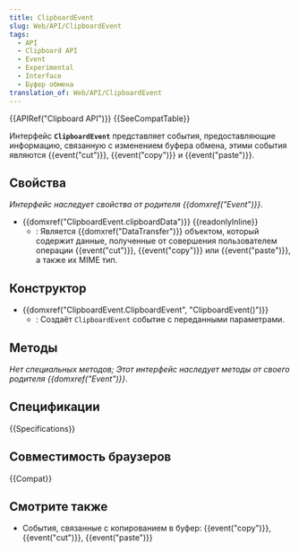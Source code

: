 ```yaml
---
title: ClipboardEvent
slug: Web/API/ClipboardEvent
tags:
  - API
  - Clipboard API
  - Event
  - Experimental
  - Interface
  - Буфер обмена
translation_of: Web/API/ClipboardEvent
---
```


{{APIRef("Clipboard API")}} {{SeeCompatTable}}

Интерфейс **`ClipboardEvent`** представляет события, предоставляющие информацию, связанную с изменением буфера обмена, этими события являются {{event("cut")}}, {{event("copy")}} и {{event("paste")}}.

## Свойства

_Интерфейс наследует свойства от родителя {{domxref("Event")}}_.

- {{domxref("ClipboardEvent.clipboardData")}} {{readonlyInline}}
  - : Является {{domxref("DataTransfer")}} объектом, который содержит данные, полученные от совершения пользователем операции {{event("cut")}}, {{event("copy")}} или {{event("paste")}}, а также их MIME тип.

## Конструктор

- {{domxref("ClipboardEvent.ClipboardEvent", "ClipboardEvent()")}}
  - : Создаёт `ClipboardEvent` событие с переданными параметрами.

## Методы

_Нет специальных методов; Этот интерфейс наследует методы от своего родителя {{domxref("Event")}}_.

## Спецификации

{{Specifications}}

## Совместимость браузеров

{{Compat}}

## Смотрите также

- События, связанные с копированием в буфер: {{event("copy")}}, {{event("cut")}}, {{event("paste")}}

